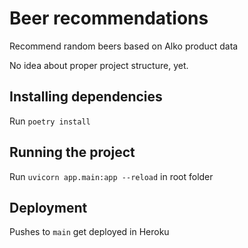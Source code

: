 # Beer recommendations

Recommend random beers based on Alko product data

No idea about proper project structure, yet.

## Installing dependencies

Run `poetry install`

## Running the project

Run `uvicorn app.main:app --reload` in root folder

## Deployment

Pushes to `main` get deployed in Heroku

